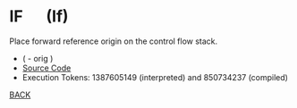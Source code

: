 # IF &emsp; (If)
Place forward reference origin on the control flow stack.
* ( - orig )
* [Source Code](../words/core/If.cs)
* Execution Tokens: 1387605149 (interpreted) and 850734237 (compiled)


[BACK](builtins.md#If)
